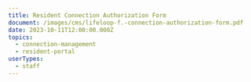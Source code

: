 ```yaml
---
title: Resident Connection Authorization Form
document: /images/cms/lifeloop-f.-connection-authorization-form.pdf
date: 2023-10-11T12:00:00.000Z
topics:
  - connection-management
  - resident-portal
userTypes:
  - staff
---
```


